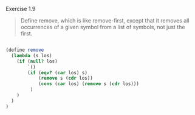 Exercise 1.9

> Define remove, which is like remove-first,
> except that it removes all occurrences of a given symbol from a list of symbols, 
> not just the first.

```scheme

(define remove
  (lambda (s los)
    (if (null? los)
        `()
        (if (eqv? (car los) s)
            (remove s (cdr los))
            (cons (car los) (remove s (cdr los)))
         )
    )
  )
)


```